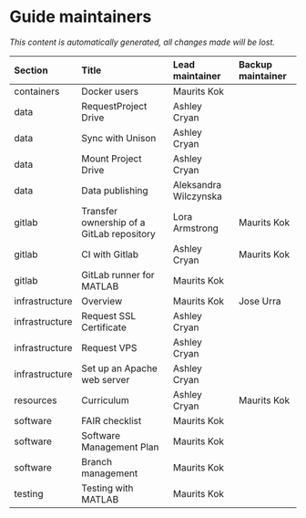 # Guide maintainers 

_This content is automatically generated, all changes made will be lost._ 

| Section        | Title                                     | Lead maintainer       | Backup maintainer   |
|:---------------|:------------------------------------------|:----------------------|:--------------------|
| containers     | Docker users                              | Maurits Kok           |                     |
| data           | RequestProject Drive                      | Ashley Cryan          |                     |
| data           | Sync with Unison                          | Ashley Cryan          |                     |
| data           | Mount Project Drive                       | Ashley Cryan          |                     |
| data           | Data publishing                           | Aleksandra Wilczynska |                     |
| gitlab         | Transfer ownership of a GitLab repository | Lora Armstrong        | Maurits Kok         |
| gitlab         | CI with Gitlab                            | Ashley Cryan          | Maurits Kok         |
| gitlab         | GitLab runner for MATLAB                  | Maurits Kok           |                     |
| infrastructure | Overview                                  | Maurits Kok           | Jose Urra           |
| infrastructure | Request SSL Certificate                   | Ashley Cryan          |                     |
| infrastructure | Request VPS                               | Ashley Cryan          |                     |
| infrastructure | Set up an Apache web server               | Ashley Cryan          |                     |
| resources      | Curriculum                                | Ashley Cryan          | Maurits Kok         |
| software       | FAIR checklist                            | Maurits Kok           |                     |
| software       | Software Management Plan                  | Maurits Kok           |                     |
| software       | Branch management                         | Maurits Kok           |                     |
| testing        | Testing with MATLAB                       | Maurits Kok           |                     |